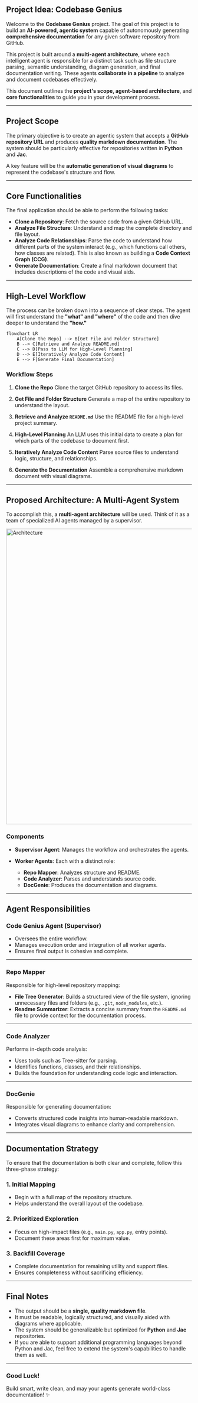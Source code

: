 ## Project Idea: Codebase Genius

Welcome to the **Codebase Genius** project.
The goal of this project is to build an **AI-powered, agentic system** capable of autonomously generating **comprehensive documentation** for any given software repository from GitHub.

This project is built around a **multi-agent architecture**, where each intelligent agent is responsible for a distinct task such as file structure parsing, semantic understanding, diagram generation, and final documentation writing. These agents **collaborate in a pipeline** to analyze and document codebases effectively.

This document outlines the **project's scope, agent-based architecture**, and **core functionalities** to guide you in your development process.

---

## Project Scope

The primary objective is to create an agentic system that accepts a **GitHub repository URL** and produces **quality markdown documentation**.
The system should be particularly effective for repositories written in **Python** and **Jac**.

A key feature will be the **automatic generation of visual diagrams** to represent the codebase's structure and flow.

---

## Core Functionalities

The final application should be able to perform the following tasks:

- **Clone a Repository**: Fetch the source code from a given GitHub URL.
- **Analyze File Structure**: Understand and map the complete directory and file layout.
- **Analyze Code Relationships**: Parse the code to understand how different parts of the system interact (e.g., which functions call others, how classes are related). This is also known as building a **Code Context Graph (CCG)**.
- **Generate Documentation**: Create a final markdown document that includes descriptions of the code and visual aids.

---

## High-Level Workflow

The process can be broken down into a sequence of clear steps. The agent will first understand the **"what" and "where"** of the code and then dive deeper to understand the **"how."**

```mermaid
flowchart LR
    A[Clone the Repo] --> B[Get File and Folder Structure]
    B --> C[Retrieve and Analyze README.md]
    C --> D[Pass to LLM for High-Level Planning]
    D --> E[Iteratively Analyze Code Content]
    E --> F[Generate Final Documentation]
```

### Workflow Steps

1. **Clone the Repo**
   Clone the target GitHub repository to access its files.

2. **Get File and Folder Structure**
   Generate a map of the entire repository to understand the layout.

3. **Retrieve and Analyze `README.md`**
   Use the README file for a high-level project summary.

4. **High-Level Planning**
   An LLM uses this initial data to create a plan for which parts of the codebase to document first.

5. **Iteratively Analyze Code Content**
   Parse source files to understand logic, structure, and relationships.

6. **Generate the Documentation**
   Assemble a comprehensive markdown document with visual diagrams.

---

## Proposed Architecture: A Multi-Agent System

To accomplish this, a **multi-agent architecture** will be used. Think of it as a team of specialized AI agents managed by a supervisor.

<img src="/assets/p2_arch.png" alt="Architecture" width="800"/>

### Components

- **Supervisor Agent**:  Manages the workflow and orchestrates the agents.

- **Worker Agents**:  Each with a distinct role:
    - **Repo Mapper**: Analyzes structure and README.
    - **Code Analyzer**: Parses and understands source code.
    - **DocGenie**: Produces the documentation and diagrams.

---

## Agent Responsibilities

### Code Genius Agent (Supervisor)

- Oversees the entire workflow.
- Manages execution order and integration of all worker agents.
- Ensures final output is cohesive and complete.

---

### Repo Mapper

Responsible for high-level repository mapping:

- **File Tree Generator**: Builds a structured view of the file system, ignoring unnecessary files and folders (e.g., `.git`, `node_modules`, etc.).
- **Readme Summarizer**: Extracts a concise summary from the `README.md` file to provide context for the documentation process.

---

### Code Analyzer

Performs in-depth code analysis:

- Uses tools such as Tree-sitter for parsing.
- Identifies functions, classes, and their relationships.
- Builds the foundation for understanding code logic and interaction.

---

### DocGenie

Responsible for generating documentation:

- Converts structured code insights into human-readable markdown.
- Integrates visual diagrams to enhance clarity and comprehension.

---

## Documentation Strategy

To ensure that the documentation is both clear and complete, follow this three-phase strategy:

### 1. Initial Mapping

- Begin with a full map of the repository structure.
- Helps understand the overall layout of the codebase.

### 2. Prioritized Exploration

- Focus on high-impact files (e.g., `main.py`, `app.py`, entry points).
- Document these areas first for maximum value.

### 3. Backfill Coverage

- Complete documentation for remaining utility and support files.
- Ensures completeness without sacrificing efficiency.

---

## Final Notes

- The output should be a **single, quality markdown file**.
- It must be readable, logically structured, and visually aided with diagrams where applicable.
- The system should be generalizable but optimized for **Python** and **Jac** repositories.
- If you are able to support additional programming languages beyond Python and Jac, feel free to extend the system's capabilities to handle them as well.

---

### Good Luck!

Build smart, write clean, and may your agents generate world-class documentation! ✨
